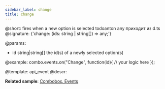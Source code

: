 ```yaml
---
sidebar_label: change
title: change
---          
```


@short: fires when a new option is selected
todoanton any приходит из d.ts
@signature: {'change: (ids: string | string[]) => any;'}

@params:
- id 		string|string[] 		the id(s) of a newly selected option(s)

@example:
combo.events.on("Change", function(id){
    // your logic here
});


@template: api_event
@descr:


**Related sample**: [Combobox. Events](https://snippet.dhtmlx.com/n70eqx5l)
